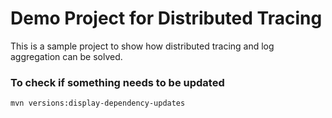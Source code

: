 # Demo Project for Distributed Tracing

This is a sample project to show how distributed tracing and log aggregation 
can be solved.


### To check if something needs to be updated

    mvn versions:display-dependency-updates